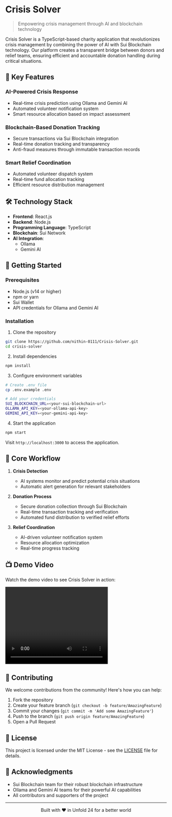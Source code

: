 # Crisis Solver

> Empowering crisis management through AI and blockchain technology

Crisis Solver is a TypeScript-based charity application that revolutionizes crisis management by combining the power of AI with Sui Blockchain technology. Our platform creates a transparent bridge between donors and relief teams, ensuring efficient and accountable donation handling during critical situations.

## 🌟 Key Features

### AI-Powered Crisis Response
- Real-time crisis prediction using Ollama and Gemini AI
- Automated volunteer notification system
- Smart resource allocation based on impact assessment

### Blockchain-Based Donation Tracking
- Secure transactions via Sui Blockchain integration
- Real-time donation tracking and transparency
- Anti-fraud measures through immutable transaction records

### Smart Relief Coordination
- Automated volunteer dispatch system
- Real-time fund allocation tracking
- Efficient resource distribution management

## 🛠️ Technology Stack

- **Frontend**: React.js
- **Backend**: Node.js
- **Programming Language**: TypeScript
- **Blockchain**: Sui Network
- **AI Integration**: 
  - Ollama
  - Gemini AI

## 🚀 Getting Started

### Prerequisites

- Node.js (v14 or higher)
- npm or yarn
- Sui Wallet
- API credentials for Ollama and Gemini AI

### Installation

1. Clone the repository
```bash
git clone https://github.com/nithin-0111/Crisis-Solver.git
cd crisis-solver
```

2. Install dependencies
```bash
npm install
```

3. Configure environment variables
```bash
# Create .env file
cp .env.example .env

# Add your credentials
SUI_BLOCKCHAIN_URL=<your-sui-blockchain-url>
OLLAMA_API_KEY=<your-ollama-api-key>
GEMINI_API_KEY=<your-gemini-api-key>
```

4. Start the application
```bash
npm start
```

Visit `http://localhost:3000` to access the application.

## 🔄 Core Workflow

1. **Crisis Detection**
   - AI systems monitor and predict potential crisis situations
   - Automatic alert generation for relevant stakeholders

2. **Donation Process**
   - Secure donation collection through Sui Blockchain
   - Real-time transaction tracking and verification
   - Automated fund distribution to verified relief efforts

3. **Relief Coordination**
   - AI-driven volunteer notification system
   - Resource allocation optimization
   - Real-time progress tracking

     
## 📺 Demo Video
Watch the demo video to see Crisis Solver in action:

<video width="320" height="240" controls> <source src="[https://github.com/your-repo/issues/issue-id/your-video-file.mp4" type="video/mp4](https://github.com/user-attachments/assets/8bd2b569-c089-4d72-acb7-9d6ef5eecbc6)"> Your browser does not support the video tag. </video>


## 🤝 Contributing

We welcome contributions from the community! Here's how you can help:

1. Fork the repository
2. Create your feature branch (`git checkout -b feature/AmazingFeature`)
3. Commit your changes (`git commit -m 'Add some AmazingFeature'`)
4. Push to the branch (`git push origin feature/AmazingFeature`)
5. Open a Pull Request

## 📜 License

This project is licensed under the MIT License - see the [LICENSE](LICENSE) file for details.


## 🙏 Acknowledgments

- Sui Blockchain team for their robust blockchain infrastructure
- Ollama and Gemini AI teams for their powerful AI capabilities
- All contributors and supporters of the project

---

<p align="center">Built with ❤️ in Unfold 24 for a better world</p>
